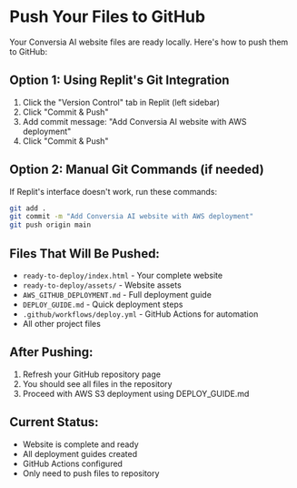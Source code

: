 # Push Your Files to GitHub

Your Conversia AI website files are ready locally. Here's how to push them to GitHub:

## Option 1: Using Replit's Git Integration
1. Click the "Version Control" tab in Replit (left sidebar)
2. Click "Commit & Push" 
3. Add commit message: "Add Conversia AI website with AWS deployment"
4. Click "Commit & Push"

## Option 2: Manual Git Commands (if needed)
If Replit's interface doesn't work, run these commands:

```bash
git add .
git commit -m "Add Conversia AI website with AWS deployment"
git push origin main
```

## Files That Will Be Pushed:
- `ready-to-deploy/index.html` - Your complete website
- `ready-to-deploy/assets/` - Website assets
- `AWS_GITHUB_DEPLOYMENT.md` - Full deployment guide
- `DEPLOY_GUIDE.md` - Quick deployment steps
- `.github/workflows/deploy.yml` - GitHub Actions for automation
- All other project files

## After Pushing:
1. Refresh your GitHub repository page
2. You should see all files in the repository
3. Proceed with AWS S3 deployment using DEPLOY_GUIDE.md

## Current Status:
- Website is complete and ready
- All deployment guides created
- GitHub Actions configured
- Only need to push files to repository